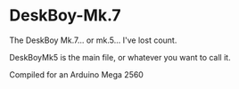 # DeskBoy-Mk.7
The DeskBoy Mk.7... or mk.5... I've lost count.


DeskBoyMk5 is the main file, or whatever you want to call it.

Compiled for an Arduino Mega 2560
